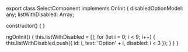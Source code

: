 export class SelectComponent implements OnInit {
  disabledOptionModel: any;
  listWithDisabled: Array<any>;

  constructor() { }

  ngOnInit() {
    this.listWithDisabled = [];
    for (let i = 0; i < 9; i++) {
      this.listWithDisabled.push({
        id: i,
        text: 'Option' + i,
        disabled: i < 3
      });
    }
  }
}
